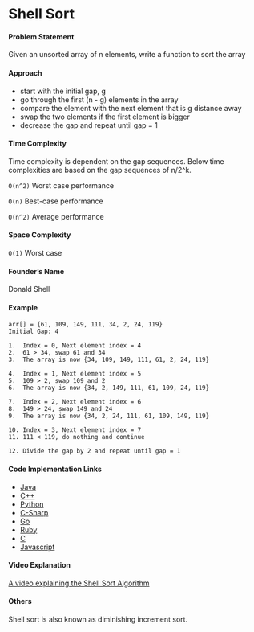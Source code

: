 # Shell Sort

#### Problem Statement

Given an unsorted array of n elements, write a function to sort the array

#### Approach

- start with the initial gap, g
- go through the first (n - g) elements in the array
- compare the element with the next element that is g distance away
- swap the two elements if the first element is bigger
- decrease the gap and repeat until gap = 1

#### Time Complexity

Time complexity is dependent on the gap sequences. Below time complexities are based on the gap sequences of n/2^k.

`O(n^2)` Worst case performance

`O(n)` Best-case performance

`O(n^2)` Average performance

#### Space Complexity

`O(1)` Worst case

#### Founder’s Name

Donald Shell

#### Example

    arr[] = {61, 109, 149, 111, 34, 2, 24, 119}
    Initial Gap: 4

    1.  Index = 0, Next element index = 4
    2.  61 > 34, swap 61 and 34
    3.  The array is now {34, 109, 149, 111, 61, 2, 24, 119}

    4.  Index = 1, Next element index = 5
    5.  109 > 2, swap 109 and 2
    6.  The array is now {34, 2, 149, 111, 61, 109, 24, 119}

    7.  Index = 2, Next element index = 6
    8.  149 > 24, swap 149 and 24
    9.  The array is now {34, 2, 24, 111, 61, 109, 149, 119}

    10. Index = 3, Next element index = 7
    11. 111 < 119, do nothing and continue

    12. Divide the gap by 2 and repeat until gap = 1

#### Code Implementation Links

- [Java](https://github.com/TheAlgorithms/Java/blob/master/Sorts/ShellSort.java)
- [C++](https://github.com/TheAlgorithms/C-Plus-Plus/blob/master/Sorting/Shell%20Sort.cpp)
- [Python](https://github.com/TheAlgorithms/Python/blob/master/sorts/shell_sort.py)
- [C-Sharp](https://github.com/TheAlgorithms/C-Sharp/blob/master/sorts/shell_sort.cs)
- [Go](https://github.com/TheAlgorithms/Go/blob/master/sorts/shell_sort.go)
- [Ruby](https://github.com/TheAlgorithms/Ruby/blob/master/Sorting/shell_sort.rb)
- [C](https://github.com/TheAlgorithms/C/blob/master/sorting/shellSort.c)
- [Javascript](https://github.com/TheAlgorithms/Javascript/blob/master/Sorts/shellSort.js)

#### Video Explanation

[A video explaining the Shell Sort Algorithm](https://www.youtube.com/watch?v=H8NiFkGu2PY)

#### Others

Shell sort is also known as diminishing increment sort.
